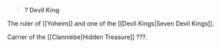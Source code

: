 >**? Devil King**

The ruler of [[Yoheim]] and one of the [[Devil Kings|Seven Devil Kings]].

Carrier of the [[Clanniebe|Hidden Treasure]] ???.